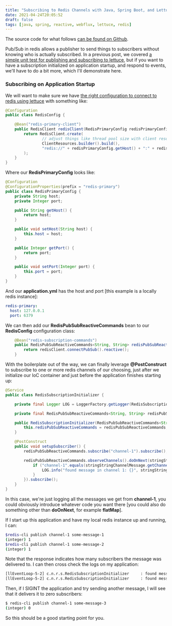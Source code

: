 ```yaml
---
title: "Subscribing to Redis Channels with Java, Spring Boot, and Lettuce"
date: 2021-04-24T20:05:52
draft: false
tags: [java, spring, reactive, webflux, lettuce, redis]
---
```


The source code for what follows [can be found on Github](https://github.com/nfisher23/reactive-programming-webflux).

Pub/Sub in redis allows a publisher to send things to subscribers without knowing who is actually subscribed. In a previous post, we covered [a simple unit test for publishing and subscribing to lettuce](https://nickolasfisher.com/blog/how-to-publish-and-subscribe-to-redis-using-lettuce), but if you want to have a subscription initialized on application startup, and respond to events, we'll have to do a bit more, which I'll demonstrate here.

### Subscribing on Application Startup

We will want to make sure we have [the right configuration to connect to redis using lettuce](https://nickolasfisher.com/blog/how-to-configure-lettuce-to-connect-to-a-local-redis-instance-with-webflux) with something like:

```java
@Configuration
public class RedisConfig {

    @Bean("redis-primary-client")
    public RedisClient redisClient(RedisPrimaryConfig redisPrimaryConfig) {
        return RedisClient.create(
                // adjust things like thread pool size with client resources
                ClientResources.builder().build(),
                "redis://" + redisPrimaryConfig.getHost() + ":" + redisPrimaryConfig.getPort()
        );
    }
}

```

Where our **RedisPrimaryConfig** looks like:

```java
@Configuration
@ConfigurationProperties(prefix = "redis-primary")
public class RedisPrimaryConfig {
    private String host;
    private Integer port;

    public String getHost() {
        return host;
    }

    public void setHost(String host) {
        this.host = host;
    }

    public Integer getPort() {
        return port;
    }

    public void setPort(Integer port) {
        this.port = port;
    }
}

```

And our **application.yml** has the host and port \[this example is a locally redis instance\]:

```yaml
redis-primary:
  host: 127.0.0.1
  port: 6379

```

We can then add our **RedisPubSubReactiveCommands** bean to our **RedisConfig** configuration class:

```java
    @Bean("redis-subscription-commands")
    public RedisPubSubReactiveCommands<String, String> redisPubSubReactiveCommands(RedisClient redisClient) {
        return redisClient.connectPubSub().reactive();
    }

```

With the boilerplate out of the way, we can finally leverage **@PostConstruct** to subscribe to one or more redis channels of our choosing, just after we initialize our IoC container and just before the application finishes starting up:

```java
@Service
public class RedisSubscriptionInitializer {

    private final Logger LOG = LoggerFactory.getLogger(RedisSubscriptionInitializer.class);

    private final RedisPubSubReactiveCommands<String, String> redisPubSubReactiveCommands;

    public RedisSubscriptionInitializer(RedisPubSubReactiveCommands<String, String> redisPubSubReactiveCommands) {
        this.redisPubSubReactiveCommands = redisPubSubReactiveCommands;
    }

    @PostConstruct
    public void setupSubscriber() {
        redisPubSubReactiveCommands.subscribe("channel-1").subscribe();

        redisPubSubReactiveCommands.observeChannels().doOnNext(stringStringChannelMessage -> {
            if ("channel-1".equals(stringStringChannelMessage.getChannel())) {
                LOG.info("found message in channel 1: {}", stringStringChannelMessage.getMessage());
            }
        }).subscribe();
    }
}

```

In this case, we're just logging all the messages we get from **channel-1**, you could obviously introduce whatever code you want there \[you could also do something other than **doOnNext**, for example **flatMap**\].

If I start up this application and have my local redis instance up and running, I can:

```bash
$redis-cli publish channel-1 some-message-1
(integer) 1
$redis-cli publish channel-1 some-message-2
(integer) 1

```

Note that the response indicates how many subscribers the message was delivered to. I can then cross check the logs on my application:

```bash
[llEventLoop-5-2] c.n.r.s.RedisSubscriptionInitializer     : found message in channel 1: some-message-1
[llEventLoop-5-2] c.n.r.s.RedisSubscriptionInitializer     : found message in channel 1: some-message-2

```

Then, if I SIGINT the application and try sending another message, I will see that it delivers it to zero subscribers:

```bash
$ redis-cli publish channel-1 some-message-3
(integer) 0

```

So this should be a good starting point for you.
